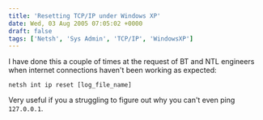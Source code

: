 ```yaml
---
title: 'Resetting TCP/IP under Windows XP'
date: Wed, 03 Aug 2005 07:05:02 +0000
draft: false
tags: ['Netsh', 'Sys Admin', 'TCP/IP', 'WindowsXP']
---
```


I have done this a couple of times at the request of BT and NTL engineers when internet connections haven't been working as expected:

```
netsh int ip reset [log_file_name] 
```

Very useful if you a struggling to figure out why you can't even ping `127.0.0.1`.